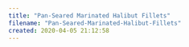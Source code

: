 ```yaml
---
title: "Pan-Seared Marinated Halibut Fillets"
filename: "Pan-Seared-Marinated-Halibut-Fillets"
created: 2020-04-05 21:12:58
---
```

